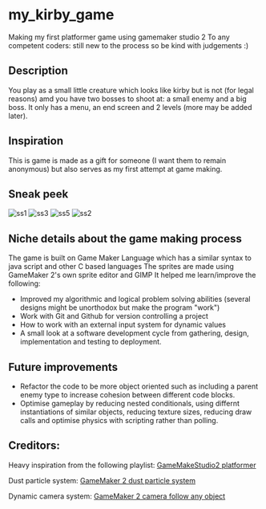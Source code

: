 # my_kirby_game
Making my first platformer game using gamemaker studio 2
To any competent coders: still new to the process so be kind with judgements :)

## Description
You play as a small little creature which looks like kirby but is not (for legal reasons) amd you have two bosses to shoot at: a small enemy and a big boss. It only has a menu, an end screen and 2 levels (more may be added later).

## Inspiration
This is game is made as a gift for someone (I want them to remain anonymous) but also serves as my first attempt at game making.

## Sneak peek

![ss1](https://user-images.githubusercontent.com/91928008/237061887-1b860c01-42d0-415b-91b8-6b644ae6bb32.png)
![ss3](https://user-images.githubusercontent.com/91928008/237061998-3bbdd65f-2e33-4b1d-b493-d283d5d3eb09.png)
![ss5](https://user-images.githubusercontent.com/91928008/237062020-e90973a0-8fe4-4d2c-95a3-9b9a259e792d.png)
![ss2](https://user-images.githubusercontent.com/91928008/237061970-f50ae897-2254-4837-8081-ef2a582db6bd.png)



## Niche details about the game making process 
The game is built on Game Maker Language which has a similar syntax to java script and other C based languages
The sprites are made using GameMaker 2's own sprite editor and GIMP
It helped me learn/improve the following:
- Improved my algorithmic and logical problem solving abilities (several designs might be unorthodox but make the program "work")
- Work with Git and Github for version controlling a project
- How to work with an external input system for dynamic values
- A small look at a software development cycle from gathering, design, implementation and testing to deployment.

## Future improvements
- Refactor the code to be more object oriented such as including a parent enemy type to increase cohesion between different code blocks.
- Optimise gameplay by reducing nested conditionals, using differnt instantiations of similar objects, reducing texture sizes, reducing draw calls and optimise physics with scripting rather than polling.


## Creditors:
Heavy inspiration from the following playlist: [GameMakeStudio2 platformer](https://youtube.com/playlist?list=PLPRT_JORnIupqWsjRpJZjG07N01Wsw_GJ)

Dust particle system: [GameMaker 2 dust particle system](https://youtu.be/mJU49Ojl7CY)

Dynamic camera system: [GameMaker 2 camera follow any object](https://youtu.be/SyirFOFMlTk)


